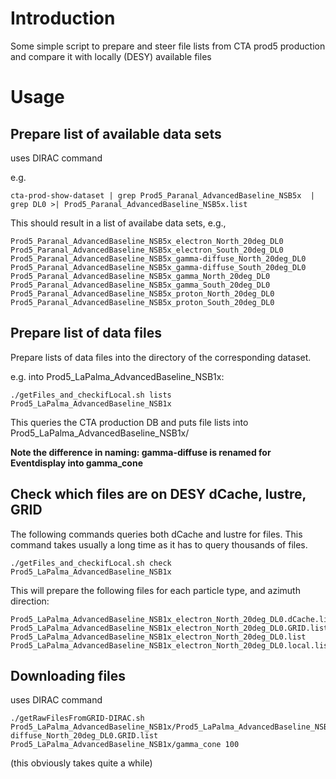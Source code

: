 # Introduction

Some simple script to prepare and steer file lists from CTA prod5 production and compare it with locally (DESY)
available files

# Usage

## Prepare list of available data sets

uses DIRAC command

e.g.

```
cta-prod-show-dataset | grep Prod5_Paranal_AdvancedBaseline_NSB5x  | grep DL0 >| Prod5_Paranal_AdvancedBaseline_NSB5x.list
```

This should result in a list of availabe data sets, e.g.,

```
Prod5_Paranal_AdvancedBaseline_NSB5x_electron_North_20deg_DL0
Prod5_Paranal_AdvancedBaseline_NSB5x_electron_South_20deg_DL0
Prod5_Paranal_AdvancedBaseline_NSB5x_gamma-diffuse_North_20deg_DL0
Prod5_Paranal_AdvancedBaseline_NSB5x_gamma-diffuse_South_20deg_DL0
Prod5_Paranal_AdvancedBaseline_NSB5x_gamma_North_20deg_DL0
Prod5_Paranal_AdvancedBaseline_NSB5x_gamma_South_20deg_DL0
Prod5_Paranal_AdvancedBaseline_NSB5x_proton_North_20deg_DL0
Prod5_Paranal_AdvancedBaseline_NSB5x_proton_South_20deg_DL0
```

## Prepare list of data files

Prepare lists of data files into the directory of the corresponding dataset.

e.g. into Prod5_LaPalma_AdvancedBaseline_NSB1x:

```
./getFiles_and_checkifLocal.sh lists Prod5_LaPalma_AdvancedBaseline_NSB1x
```

This queries the CTA production DB and puts file lists into Prod5_LaPalma_AdvancedBaseline_NSB1x/<particle type>

**Note the difference in naming: gamma-diffuse is renamed for Eventdisplay into gamma_cone**

## Check which files are on DESY dCache, lustre, GRID

The following commands queries both dCache and lustre for files.
This command takes usually a long time as it has to query thousands of files.

```
./getFiles_and_checkifLocal.sh check Prod5_LaPalma_AdvancedBaseline_NSB1x
```

This will prepare the following files for each particle type, and azimuth direction:

```
Prod5_LaPalma_AdvancedBaseline_NSB1x_electron_North_20deg_DL0.dCache.list
Prod5_LaPalma_AdvancedBaseline_NSB1x_electron_North_20deg_DL0.GRID.list
Prod5_LaPalma_AdvancedBaseline_NSB1x_electron_North_20deg_DL0.list
Prod5_LaPalma_AdvancedBaseline_NSB1x_electron_North_20deg_DL0.local.list
```

## Downloading files

uses DIRAC command

```
./getRawFilesFromGRID-DIRAC.sh Prod5_LaPalma_AdvancedBaseline_NSB1x/Prod5_LaPalma_AdvancedBaseline_NSB1x_gamma-diffuse_North_20deg_DL0.GRID.list Prod5_LaPalma_AdvancedBaseline_NSB1x/gamma_cone 100
```

(this obviously takes quite a while)

